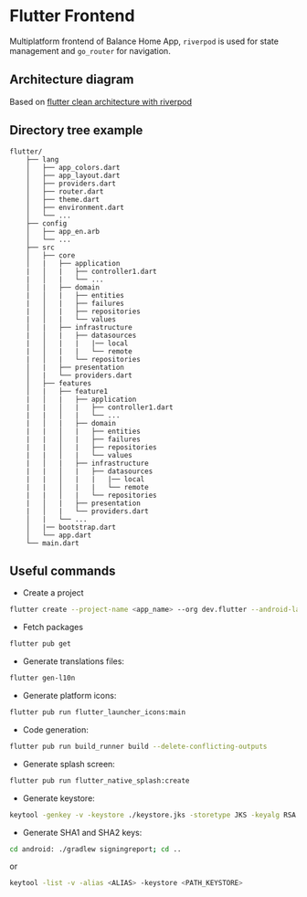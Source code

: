 # Flutter Frontend

Multiplatform frontend of Balance Home App, ```riverpod``` is used for state management and ```go_router``` for navigation.

## Architecture diagram

Based on [flutter clean architecture with riverpod](https://otakoyi.software/blog/flutter-clean-architecture-with-riverpod-and-supabase)

## Directory tree example

~~~
flutter/
    ├── lang
    │   ├── app_colors.dart
    │   ├── app_layout.dart
    │   ├── providers.dart
    │   ├── router.dart
    │   ├── theme.dart
    │   ├── environment.dart
    │   └── ...
    ├── config
    │   ├── app_en.arb
    │   └── ...
    ├── src
    │   ├── core
    │   |   ├── application
    |   │   |   ├── controller1.dart
    |   │   |   └── ...
    │   |   ├── domain
    |   │   |   ├── entities
    |   │   |   ├── failures
    |   │   |   ├── repositories
    |   │   |   └── values
    │   |   ├── infrastructure
    |   │   |   ├── datasources
    |   │   |   |   |── local
    |   │   |   |   └── remote
    |   │   |   └── repositories
    │   |   ├── presentation
    │   |   └── providers.dart
    │   ├── features
    │   |   ├── feature1
    |   │   |   ├── application
    |   |   │   |   ├── controller1.dart
    |   |   │   |   └── ...
    |   │   |   ├── domain
    |   |   │   |   ├── entities
    |   |   │   |   ├── failures
    |   |   │   |   ├── repositories
    |   |   │   |   └── values
    |   │   |   ├── infrastructure
    |   |   │   |   ├── datasources
    |   |   │   |   |   |── local
    |   |   │   |   |   └── remote
    |   |   │   |   └── repositories
    |   │   |   ├── presentation
    |   │   |   └── providers.dart
    │   |   └── ...
    │   |── bootstrap.dart
    │   └── app.dart
    └── main.dart
~~~

## Useful commands

* Create a project

~~~bash
flutter create --project-name <app_name> --org dev.flutter --android-language java --ios-language objc <dir_name>
~~~

* Fetch packages

~~~bash
flutter pub get
~~~

* Generate translations files:

~~~bash
flutter gen-l10n
~~~

* Generate platform icons:

~~~bash
flutter pub run flutter_launcher_icons:main
~~~

* Code generation:

~~~bash
flutter pub run build_runner build --delete-conflicting-outputs
~~~

* Generate splash screen:

~~~bash
flutter pub run flutter_native_splash:create
~~~

* Generate keystore:

~~~bash
keytool -genkey -v -keystore ./keystore.jks -storetype JKS -keyalg RSA -keysize 2048 -validity 10000 -alias <ALIAS>
~~~

* Generate SHA1 and SHA2 keys:

~~~bash
cd android: ./gradlew signingreport; cd ..
~~~

or

~~~bash
keytool -list -v -alias <ALIAS> -keystore <PATH_KEYSTORE>
~~~
